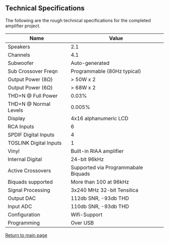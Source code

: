 ## Technical Specifications

The following are the rough technical specifications for the completed amplifier project. 

| Name | Value |
| ---- | ----- | 
| Speakers | 2.1 |
| Channels | 4.1 |
| Subwoofer | Auto-generated |
| Sub Crossover Freqn | Programmable (80Hz typical) |
| Output Power (8Ω)| > 50W x 2 |
| Output Power (6Ω)| > 68W x 2 |
| THD+N @ Full Power | 0.03% |
| THD+N @ Normal Levels | 0.005% |
| Display | 4x16 alphanumeric LCD |
| RCA Inputs | 6 |
| SPDIF Digital Inputs | 4 |
| TOSLINK Digital Inputs | 1 |
| Vinyl | Built-in RIAA amplifier |
| Internal Digital | 24-bit 96kHz | 
| Active Crossovers | Supported via Programmabale Biquads |
| Biquads supported | More than 100 at 96kHz |
| Signal Processing | 3x240 MHz 32-bit Tensilica |
| Output DAC | 112db SNR, -93db THD |
| Input ADC | 110db SNR, -93db THD |
| Configuration | Wifi-Support |
| Programming | Over USB |

[Return to main page](/)